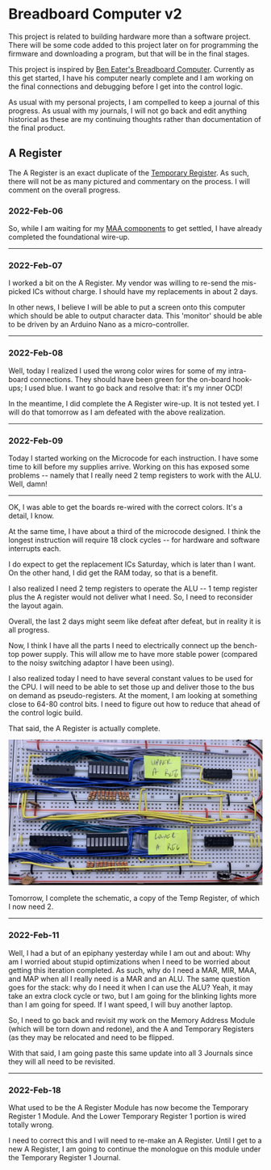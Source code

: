 # Breadboard Computer v2

This project is related to building hardware more than a software project.  There will be some code added to this project later on for programming the firmware and downloading a program, but that will be in the final stages.

This project is inspired by [Ben Eater's Breadboard Computer](https://eater.net/8bit).  Currently as this get started, I have his computer nearly complete and I am working on the final connections and debugging before I get into the control logic.

As usual with my personal projects, I am compelled to keep a journal of this progress.  As usual with my journals, I will not go back and edit anything historical as these are my continuing thoughts rather than documentation of the final product.


## A Register

The A Register is an exact duplicate of the [Temporary Register](Journal-04-Temporary-Register.md).  As such, there will not be as many pictured and commentary on the process.  I will comment on the overall progress.


### 2022-Feb-06

So, while I am waiting for my [MAA components](Journal-05-Memory-Address-Module.md#2022-feb-04) to get settled, I have already completed the foundational wire-up.


---

### 2022-Feb-07

I worked a bit on the A Register.  My vendor was willing to re-send the mis-picked ICs without charge.  I should have my replacements in about 2 days.

In other news, I believe I will be able to put a screen onto this computer which should be able to output character data.  This 'monitor' should be able to be driven by an Arduino Nano as a micro-controller.


---

### 2022-Feb-08

Well, today I realized I used the wrong color wires for some of my intra-board connections.  They should have been green for the on-board hook-ups; I used blue.  I want to go back and resolve that: it's my inner OCD!

In the meantime, I did complete the A Register wire-up.  It is not tested yet.  I will do that tomorrow as I am defeated with the above realization.


---

### 2022-Feb-09

Today I started working on the Microcode for each instruction.  I have some time to kill before my supplies arrive.  Working on this has exposed some problems -- namely that I really need 2 temp registers to work with the ALU.  Well, damn!

---

OK, I was able to get the boards re-wired with the correct colors.  It's a detail, I know.

At the same time, I have about a third of the microcode designed.  I think the longest instruction will require 18 clock cycles -- for hardware and software interrupts each.

I do expect to get the replacement ICs Saturday, which is later than I want.  On the other hand, I did get the RAM today, so that is a benefit.

I also realized I need 2 temp registers to operate the ALU -- 1 temp register plus the A register would not deliver what I need.  So, I need to reconsider the layout again.

Overall, the last 2 days might seem like defeat after defeat, but in reality it is all progress.

Now, I think I have all the parts I need to electrically connect up the bench-top power supply.  This will allow me to have more stable power (compared to the noisy switching adaptor I have been using).

I also realized today I need to have several constant values to be used for the CPU.  I will need to be able to set those up and deliver those to the bus on demand as pseudo-registers.  At the moment, I am looking at something close to 64-80 control bits.  I need to figure out how to reduce that ahead of the control logic build.

That said, the A Register is actually complete.

![Completed A Register](../images/IMG_7473.jpg)

Tomorrow, I complete the schematic, a copy of the Temp Register, of which I now need 2.


---

### 2022-Feb-11

Well, I had a but of an epiphany yesterday while I am out and about: Why am I worried about stupid optimizations when I need to be worried about getting this iteration completed.  As such, why do I need a MAR, MIR, MAA, and MAP when all I really need is a MAR and an ALU.  The same question goes for the stack: why do I need it when I can use the ALU?  Yeah, it may take an extra clock cycle or two, but I am going for the blinking lights more than I am going for speed.  If I want speed, I will buy another laptop.

So, I need to go back and revisit my work on the Memory Address Module (which will be torn down and redone), and the A and Temporary Registers (as they may be relocated and need to be flipped.

With that said, I am going paste this same update into all 3 Journals since they will all need to be revisited.


---

### 2022-Feb-18

What used to be the A Register Module has now become the Temporary Register 1 Module.  And the Lower Temporary Register 1 portion is wired totally wrong.

I need to correct this and I will need to re-make an A Register.  Until I get to a new A Register, I am going to continue the monologue on this module under the Temporary Register 1 Journal.